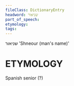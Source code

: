 ```yaml
---
fileClass: DictionaryEntry
headword: שניאור
part_of_speech: 
etymology: 
tags: 
---
```

שניאור
'Shneour (man's name)'

ETYMOLOGY
===========
Spanish senior (?)